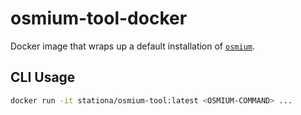 # osmium-tool-docker

Docker image that wraps up a default installation of [`osmium`](https://osmcode.org/osmium-tool/).

## CLI Usage

```bash
docker run -it stationa/osmium-tool:latest <OSMIUM-COMMAND> ...
```
